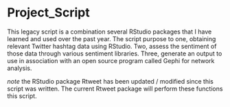 # Project_Script
This legacy script is a combination several RStudio packages that I have learned and used over the past year. 
The script purpose to one, obtaining relevant Twitter hashtag data using RStudio. 
Two, assess the sentiment of those data through various sentiment libraries. 
Three, generate an output to use in association with an open source program called Gephi for network analysis. 

*note* the RStudio package Rtweet has been updated / modified since this script was written. 
The current Rtweet package will perform these functions this script. 
